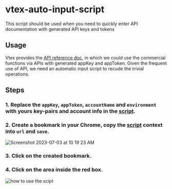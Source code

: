 # vtex-auto-input-script
This script should be used when you need to quickly enter API documentation with generated API keys and tokens

## Usage 
Vtex provides the [API reference doc](https://developers.vtex.com/docs/api-reference), in which we could use the commercial functions via APIs with generated appKey and appToken. Given the frequent use of API, we need an automatic input script to recude the trivial operations.


## Steps
### 1. Replace the `appKey`,  `appToken`, `accountName` and `environment` with yours key-pairs and account info in the [script](./auto-input-script.js).
### 2. Create a bookmark in your Chrome, copy the [script](./auto-input-script.js) context into `url` and `save`.
![Screenshot 2023-07-03 at 10 19 23 AM](https://github.com/farodia/vtex-auto-input-script/assets/22983780/1c38ec02-30b3-4193-be72-5ac3cfc1da61)
### 3. Click on the created bookmark.
### 4. Click on the area inside the red box.
![how to use the scipt](https://github.com/farodia/vtex-auto-input-script/assets/22983780/8651a24a-236c-49a6-b3c6-7389aa8ed16f)


